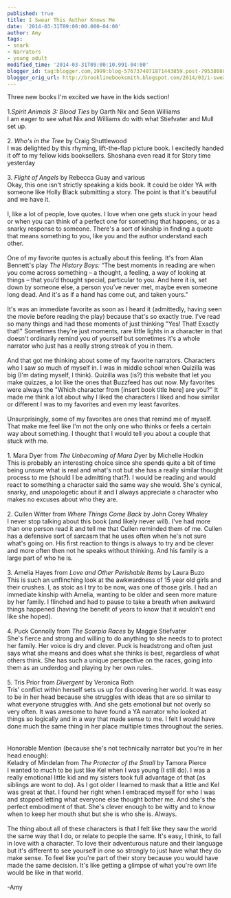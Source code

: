 ```yaml
---
published: true
title: I Swear This Author Knows Me
date: '2014-03-31T09:00:00.000-04:00'
author: Amy
tags:
- snark
- Narrators
- young adult
modified_time: '2014-03-31T09:00:10.991-04:00'
blogger_id: tag:blogger.com,1999:blog-5767374071871443859.post-7953808877774121356
blogger_orig_url: http://brooklinebooksmith.blogspot.com/2014/03/i-swear-this-author-knows-me.html
---
```


Three new books I'm excited we have in the kids section!<br /><br />1.<i>Spirit Animals 3: Blood Ties</i> by Garth Nix and Sean Williams<br />I am eager to see what Nix and Williams do with what Stiefvater and Mull set up.<br /><br />2. <i>Who's in the Tree </i>by Craig Shuttlewood<br />I was delighted by this rhyming, lift-the-flap picture book. I excitedly handed it off to my fellow kids booksellers. Shoshana even read it for Story time yesterday<br /><br />3. <i>Flight of Angels</i> by Rebecca Guay and various<br />Okay, this one isn't strictly speaking a kids book. It could be older YA with someone like Holly Black submitting a story. The point is that it's beautiful and we have it.<br /><br />I, like a lot of people, love quotes. I love when one gets stuck in your head or when you can think of a perfect one for something that happens, or as a snarky response to someone. There's a sort of kinship in finding a quote that means something to you, like you and the author understand each other.<br /><br />One of my favorite quotes is actually about this feeling. It's from Alan Bennett's play <i>The History Boys:</i><i> </i>“The best moments in reading are when you come across  something – a thought, a feeling, a way of looking at things – that  you’d thought special, particular to you. And here it is, set down by  someone else, a person you’ve never met, maybe even someone long dead.  And it's as if a hand has come out, and taken yours."<br /><i> </i><br />It's was an immediate favorite as soon as I heard it (admittedly, having seen the movie before reading the play) because that's so exactly true. I've read so many things and had these moments of just thinking "Yes! That! Exactly that!" Sometimes they're just moments, rare little lights in a character in that doesn't ordinarily remind you of yourself but sometimes it's a whole narrator who just has a really strong streak of you in them. <br /><br />And that got me thinking about some of my favorite narrators. Characters who I saw so much of myself in. I was in middle school when Quizilla was big (I'm dating myself, I think). Quizilla was (is?) this website that let you make quizzes, a lot like the ones that Buzzfeed has out now. My favorites were always the "Which character from [insert book title here] are you?" It made me think a lot about why I liked the characters I liked and how similar or different I was to my favorites and even my least favorites. <br /><br />Unsurprisingly, some of my favorites are ones that remind me of myself. That make me feel like I'm not the only one who thinks or feels a certain way about something. I thought that I would tell you about a couple that stuck with me.<br /><br />1. Mara Dyer from <i>The Unbecoming of Mara D</i>yer by Michelle Hodkin<br />This is probably an interesting choice since she spends quite a bit of time being unsure what is real and what's not but she has a really similar thought process to me (should I be admitting that?). I would be reading and would react to something a character said the same way she would. She's cynical, snarky, and unapologetic about it and I always appreciate a character who makes no excuses about who they are.<br /><br />2. Cullen Witter from <i>Where Things Come Back</i> by John Corey Whaley<br />I never stop talking about this book (and likely never will). I've had more than one person read it and tell me that Cullen reminded them of me. Cullen has a defensive sort of sarcasm that he uses often when he's not sure what's going on. His first reaction to things is always to try and be clever and more often then not he speaks without thinking. And his family is a large part of who he is.<br /><br />3. Amelia Hayes from <i>Love and Other Perishable Items</i> by Laura Buzo<br />This is such an unflinching look at the awkwardness of 15 year old girls and their crushes. I, as stoic as I try to be now, was one of those girls. I had an immediate kinship with Amelia, wanting to be older and seen more mature by her family. I flinched and had to pause to take a breath when awkward things happened (having the benefit of years to know that it wouldn't end like she hoped). <br /><br />4. Puck Connolly from <i>The Scorpio Races</i> by Maggie Stiefvater<br />She's fierce and strong and willing to do anything to she needs to to protect her family. Her voice is dry and clever. Puck is headstrong and often just says what she means and does what she thinks is best, regardless of what others think. She has such a unique perspective on the races, going into them as an underdog and playing by her own rules. <br /><br />5. Tris Prior from <i>Divergent</i> by Veronica Roth<br />Tris' conflict within herself sets us up for discovering her world. It was easy to be in her head because she struggles with ideas that are so similar to what everyone struggles with. And she gets emotional but not overly so very often. It was awesome to have found a YA narrator who looked at things so logically and in a way that made sense to me. I felt I would have done much the same thing in her place multiple times throughout the series.<br /><br /><br />Honorable Mention (because she's not technically narrator but you're in her head enough):<br />Keladry of Mindelan from <i>The Protector of the Small </i>by Tamora Pierce<br />I wanted to much to be just like Kel when I was young (I still do). I was a really emotional little kid and my sisters took full advantage of that (as siblings are wont to do). As I got older I learned to mask that a little and Kel was great at that. I found her right when I embraced myself for who I was and stopped letting what everyone else thought bother me. And she's the perfect embodiment of that. She's clever enough to be witty and to know when to keep her mouth shut but she is who she is. Always.<br /><br />The thing about all of these characters is that I felt like they saw the world the same way that I do, or relate to people the same. It's easy, I think, to fall in love with a character. To love their adventurous nature and their language but it's different to see yourself in one so strongly to just have what they do make sense. To feel like you're part of their story because you would have made the same decision. It's like getting a glimpse of what you're own life would be like in that world.<br /><br />-Amy<br />